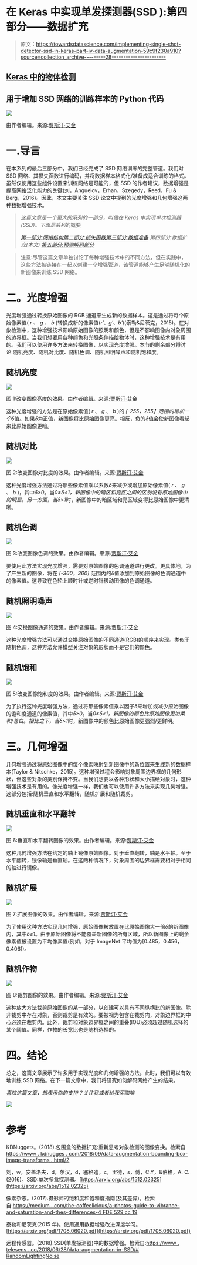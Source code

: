 # 在 Keras 中实现单发探测器(SSD ):第四部分——数据扩充

> 原文：<https://towardsdatascience.com/implementing-single-shot-detector-ssd-in-keras-part-iv-data-augmentation-59c9f230a910?source=collection_archive---------28----------------------->

## [Keras 中的物体检测](https://towardsdatascience.com/tagged/object-detection-in-keras)

## 用于增加 SSD 网络的训练样本的 Python 代码

![](img/c0cddbfab8aa8f6725a43db4b5364593.png)

由作者编辑。来源:[贾斯汀·艾金](https://unsplash.com/@justnjames)

# 一.导言

在本系列的最后三部分中，我们已经完成了 SSD 网络训练的完整管道。我们对 SSD 网络、其损失函数进行编码，并将数据样本格式化/准备成适合训练的格式。虽然仅使用这些组件设置来训练网络是可能的，但 SSD 的作者建议，数据增强是提高网络泛化能力的关键(刘，Anguelov，Erhan，Szegedy，Reed，Fu & Berg，2016)。因此，本文主要关注 SSD 论文中提到的光度增强和几何增强这两种数据增强技术。

> *这篇文章是一个更大的系列的一部分，叫做在 Keras 中实现单次检测器(SSD)。下面是系列*的概要
> 
> [*第一部分:网络结构*](/implementing-ssd-in-keras-part-i-network-structure-da3323f11cff?sk=2d12a3f967fd6f1c32518b30c56d0ca5)[*第二部分:损失函数*](/implementing-single-shot-detector-ssd-in-keras-part-ii-loss-functions-4f43c292ad2a?sk=5e1265989a1e250844b0674dc670f234)[*第三部分:数据准备*](/implementing-single-shot-detector-ssd-in-keras-part-iii-data-preparation-624ba37f5924?sk=39164c76031c0f60785dd3aa559cc2a6) *第四部分:数据扩充(本文)* [*第五部分:预测解码*](/implementing-single-shot-detector-ssd-in-keras-part-v-predictions-decoding-2305a6e4c7a1?sk=4c80a5b66d49fee2055b98437d4ca474)[*部分*](/implementing-single-shot-detector-ssd-in-keras-part-vi-model-evaluation-c519852588d1?sk=797df0a4bf29d36ddd1e7ee9fe5c81a3)

> 注意:尽管这篇文章单独讨论了每种增强技术中的不同方法，但在实践中，这些方法被链接在一起以创建一个增强管道，该管道能够产生足够随机化的新图像来训练 SSD 网络。

# 二。光度增强

光度增强通过转换原始图像的 RGB 通道来生成新的数据样本。这是通过将每个原始像素值( *r* 、 *g* 、 *b* )转换成新的像素值(*r′*、*g′*、*b′*)(泰勒&尼茨克，2015)。在对象检测中，这种增强技术影响原始图像的照明和颜色，但是不影响图像内对象周围的边界框。当我们想要用各种颜色和光照条件描绘物体时，这种增强技术是有用的。我们可以使用许多方法来转换图像，以实现光度增强。本节的剩余部分将讨论:随机亮度、随机对比度、随机色调、随机照明噪声和随机饱和度。

## 随机亮度

![](img/22d063d5d985efb71a1ea123eb34cfc5.png)

图 1:改变图像亮度的效果。由作者编辑。来源:[贾斯汀·艾金](https://unsplash.com/@justnjames)

这种光度增强的方法是在原始像素值( *r* 、 *g* 、 *b* )的 *[-255，255】*范围内增加一个*δ*值。如果*δ*为正值，新图像将比原始图像更亮。相反，负的*δ*值会使新图像看起来比原始图像更暗。

## 随机对比

![](img/964db73bae7a47c260e970b12236e825.png)

图 2:改变图像对比度的效果。由作者编辑。来源:[贾斯汀·艾金](https://unsplash.com/@justnjames)

这种光度增强方法通过将那些像素值乘以系数*δ*来减少或增加原始像素值( *r* 、 *g* 、 *b* )，其中*δ≥0*。当*0≤δ<1，*新图像中的暗区和亮区之间的区别没有原始图像中的明显。另一方面，当*δ>1*时，新图像中的暗区域和亮区域变得比原始图像中更清晰。

## 随机色调

![](img/a9897b8ec62eef978e41615f4ee5a4a2.png)

图 3:改变图像色调的效果。由作者编辑。来源:[贾斯汀·艾金](https://unsplash.com/@justnjames)

要使用此方法实现光度增强，需要对原始图像的色调通道进行更改。更具体地，为了产生新的图像，将在 *[-360，360]* 范围内的*δ*值添加到原始图像的色调通道中的像素值。这导致在色轮上顺时针或逆时针移动图像的色调通道。

## 随机照明噪声

![](img/0076aa8318f96dc3e0d25e91f8fd826a.png)

图 4:交换图像通道的效果。由作者编辑。来源:[贾斯汀·艾金](https://unsplash.com/@justnjames)

这种光度增强方法可以通过交换原始图像的不同通道(RGB)的顺序来实现。类似于随机色调，这种方法允许模型关注对象的形状而不是它们的颜色。

## 随机饱和

![](img/ac411e52210efa412144498ad0880c31.png)

图 5:改变图像饱和度的效果。由作者编辑。来源:[贾斯汀·艾金](https://unsplash.com/@justnjames)

为了执行这种光度增强方法，通过将那些像素值乘以因子*δ*来增加或减少原始图像的饱和度通道的像素值，其中*δ≥0*。当*0≤δ<1，*新图像的颜色比原始图像更加柔和/苍白。相比之下，当*δ>1*时，新图像中的颜色比原始图像更强烈/更鲜明。

# 三。几何增强

几何增强通过将原始图像中的每个像素映射到新图像中的新位置来生成新的数据样本(Taylor & Nitschke，2015)。这种增强过程会影响对象周围边界框的几何形状，但这些对象的类别保持不变。当我们想要以各种形状和大小描绘对象时，这种增强技术是有用的。像光度增强一样，我们也可以使用许多方法来实现几何增强。这部分包括:随机垂直和水平翻转，随机扩展和随机裁剪。

## 随机垂直和水平翻转

![](img/a483fa2ee462254170de56d402363949.png)

图 6:垂直和水平翻转图像的效果。由作者编辑。来源:[贾斯汀·艾金](https://unsplash.com/@justnjames)

这种几何增强方法在给定的轴上镜像原始图像。对于垂直翻转，轴是水平轴。至于水平翻转，镜像轴是垂直轴。在这两种情况下，对象周围的边界框需要相对于相同的轴进行镜像。

## 随机扩展

![](img/52fb62e12e595be550fde2b9a77c8863.png)

图 7:扩展图像的效果。由作者编辑。来源:[贾斯汀·艾金](https://unsplash.com/@justnjames)

为了使用这种方法实现几何增强，原始图像被放置在比原始图像大一倍*δ*的新图像内，其中*δ≥1*。由于原始图像将不能覆盖新图像的所有区域，所以新图像上的剩余像素值被设置为平均像素值(例如，对于 ImageNet 平均值为[0.485，0.456，0.406])*。*

## 随机作物

![](img/bad24a6d3e341e9816538f07963f22ae.png)

图 8:裁剪图像的效果。由作者编辑。来源:[贾斯汀·艾金](https://unsplash.com/@justnjames)

这种放大方法裁剪原始图像的某一部分，以创建可以具有不同纵横比的新图像。除非裁剪中存在对象，否则裁剪是有效的。要被视为包含在裁剪内，对象边界框的中心必须在裁剪内。此外，裁剪和对象边界框之间的重叠(IOU)必须超过随机选择的某个阈值。同样，作物的长宽比也是随机选择的。

# 四。结论

总之，这篇文章展示了许多用于实现光度和几何增强的方法。此时，我们可以有效地训练 SSD 网络。在下一篇文章中，我们将研究如何解码网络产生的结果。

*喜欢这篇文章，想表示你的支持？关注我或者给我买咖啡*

[![](img/69716627feab2505c60838bbd29241a9.png)](https://www.buymeacoffee.com/socretlee)

# 参考

KDNuggets。(2018).包围盒的数据扩充:重新思考对象检测的图像变换。检索自[https://www . kdnugges . com/2018/09/data-augmentation-bounding-box-image-transforms . html/2](https://www.kdnuggets.com/2018/09/data-augmentation-bounding-boxes-image-transforms.html/2)

刘，w，安盖洛夫，d，尔汉，d，塞格迪，c，里德，s，傅，C.Y，&伯格，A. C. (2016)。SSD:单次多盒探测器。[https://arxiv.org/abs/1512.02325](https://arxiv.org/abs/1512.02325)

像素杂志。(2017).摄影师的饱和度和饱和度指南(及其差异)。检索自:[https://medium . com/the-coffeelicious/a-photos-guide-to-vibrance-and-saturation-and-thes-differences-4 FDE 529 cc 19](https://medium.com/the-coffeelicious/a-photographers-guide-to-vibrance-and-saturation-and-their-differences-4fde529cc19)

泰勒和尼茨克(2015 年)。使用通用数据增强改进深度学习。[https://arxiv.org/pdf/1708.06020.pdf](https://arxiv.org/pdf/1708.06020.pdf)

远程传感器。(2018).SSD(单发探测器)中的数据增强。检索自:[https://www . telesens . co/2018/06/28/data-augmentation-in-SSD/# RandomLightingNoise](https://www.telesens.co/2018/06/28/data-augmentation-in-ssd/#RandomLightingNoise)